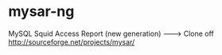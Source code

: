 mysar-ng
========

MySQL Squid Access Report (new generation) ---> Clone off http://sourceforge.net/projects/mysar/
